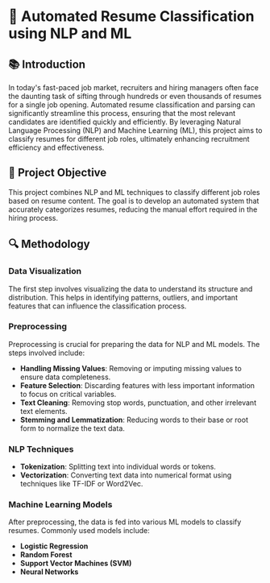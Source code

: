 # 📄 Automated Resume Classification using NLP and ML

## 📚 Introduction

In today's fast-paced job market, recruiters and hiring managers often face the daunting task of sifting through hundreds or even thousands of resumes for a single job opening. Automated resume classification and parsing can significantly streamline this process, ensuring that the most relevant candidates are identified quickly and efficiently. By leveraging Natural Language Processing (NLP) and Machine Learning (ML), this project aims to classify resumes for different job roles, ultimately enhancing recruitment efficiency and effectiveness.

## 🎯 Project Objective

This project combines NLP and ML techniques to classify different job roles based on resume content. The goal is to develop an automated system that accurately categorizes resumes, reducing the manual effort required in the hiring process.

## 🔍 Methodology

### Data Visualization

The first step involves visualizing the data to understand its structure and distribution. This helps in identifying patterns, outliers, and important features that can influence the classification process.

### Preprocessing

Preprocessing is crucial for preparing the data for NLP and ML models. The steps involved include:

- **Handling Missing Values**: Removing or imputing missing values to ensure data completeness.
- **Feature Selection**: Discarding features with less important information to focus on critical variables.
- **Text Cleaning**: Removing stop words, punctuation, and other irrelevant text elements.
- **Stemming and Lemmatization**: Reducing words to their base or root form to normalize the text data.

### NLP Techniques

- **Tokenization**: Splitting text into individual words or tokens.
- **Vectorization**: Converting text data into numerical format using techniques like TF-IDF or Word2Vec.

### Machine Learning Models

After preprocessing, the data is fed into various ML models to classify resumes. Commonly used models include:

- **Logistic Regression**
- **Random Forest**
- **Support Vector Machines (SVM)**
- **Neural Networks**



